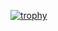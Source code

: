 [![trophy](https://github-profile-trophy.vercel.app/?username=Varien-1936)](https://github.com/ryo-ma/github-profile-trophy)
